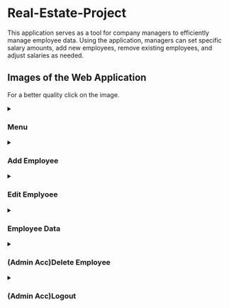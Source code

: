 # Real-Estate-Project
This application serves as a tool for company managers to efficiently manage employee data. Using the application, managers can set specific salary amounts, add new employees, remove existing employees, and adjust salaries as needed.

## Images of the Web Application 
For a better quality click on the image.

<!-- Menu -->

<details>
<summary><h3>Menu</h3></summary>
<br>
<img align="left" height="650px" width="15000px"  src="https://github.com/user-attachments/assets/edea94ef-9c15-483b-8b80-21c2662fe6f6"/>
</details>



<!-- Add Employee -->

<details>
<summary><h3>Add Employee</h3></summary>
<br>
<img align="left" height="650px" width="1400px"  src="https://github.com/user-attachments/assets/afa313d6-4fb4-4a0e-ac73-8c593dca59fa"/>
</details>


<!-- Edit Emplyoee -->

<details>
<summary><h3>Edit Emplyoee</h3></summary>
<br>
<img align="left" height="650px" width="1400px"  src="https://github.com/user-attachments/assets/22c42e0d-4a98-4268-b5e0-eabd762bb9fd"/>
</details>


<!-- Employee Data -->

<details>
<summary><h3>Employee Data</h3></summary>
<br>
<img align="left" height="650px" width="1400px"  src="https://github.com/user-attachments/assets/eaecb08d-3b14-44d2-94e4-f9cf94233e9d"/>
</details>


<!-- Delete Employee -->

<details>
<summary><h3>(Admin Acc)Delete Employee</h3></summary>
<br>
<img align="left" height="650px" width="1400px"  src="https://github.com/user-attachments/assets/3529be36-42d5-4d09-b6ce-653f714dc0a5"/>
</details>


<!-- Logout -->

<details>
<summary><h3>(Admin Acc)Logout</h3></summary>
<br>
<img align="left" height="650px" width="1400px"  src="https://github.com/user-attachments/assets/1c54440b-9b1b-42e7-8519-722a8ffc65ad"/>
</details>

